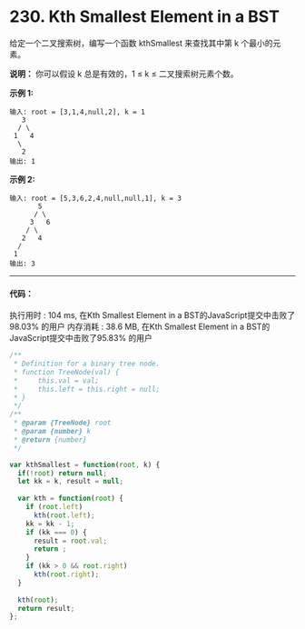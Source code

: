 # 230. Kth Smallest Element in a BST


给定一个二叉搜索树，编写一个函数 kthSmallest 来查找其中第 k 个最小的元素。

**说明：**
你可以假设 k 总是有效的，1 ≤ k ≤ 二叉搜索树元素个数。

**示例 1:**
```
输入: root = [3,1,4,null,2], k = 1
   3
  / \
 1   4
  \
   2
输出: 1
```

**示例 2:**
```
输入: root = [5,3,6,2,4,null,null,1], k = 3
       5
      / \
     3   6
    / \
   2   4
  /
 1
输出: 3
```

---

#### 代码：

执行用时 : 104 ms, 在Kth Smallest Element in a BST的JavaScript提交中击败了98.03% 的用户
内存消耗 : 38.6 MB, 在Kth Smallest Element in a BST的JavaScript提交中击败了95.83% 的用户

```js
/**
 * Definition for a binary tree node.
 * function TreeNode(val) {
 *     this.val = val;
 *     this.left = this.right = null;
 * }
 */
/**
 * @param {TreeNode} root
 * @param {number} k
 * @return {number}
 */

var kthSmallest = function(root, k) {
  if(!root) return null;
  let kk = k, result = null;
  
  var kth = function(root) {
    if (root.left) 
      kth(root.left);
    kk = kk - 1;
    if (kk === 0) {
      result = root.val;
      return ;
    }
    if (kk > 0 && root.right)
      kth(root.right);
  }
  
  kth(root);
  return result;
};

```
